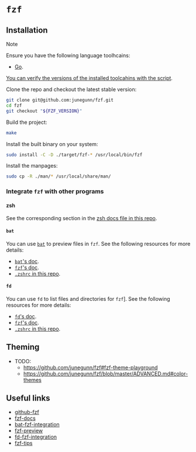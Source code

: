 # `fzf`

## Installation

> [!NOTE]
>
> Ensure you have the following language toolhcains:
> - [Go](../../system-setup/toolchains/go/README.md).
>
> [You can verify the versions of the installed toolcahins with the script](../../system-setup/toolchains/README.md#verify-versions-of-the-installed-toolchains).

Clone the repo and checkout the latest stable version:

```bash
git clone git@github.com:junegunn/fzf.git
cd fzf
git checkout "${FZF_VERSION}"
```

Build the project:

```bash
make
```

Install the built binary on your system:

```bash
sudo install -C -D ./target/fzf-* /usr/local/bin/fzf
```

Install the manpages:

```bash
sudo cp -R ./man/* /usr/local/share/man/
```

### Integrate `fzf` with other programs

#### zsh

See the corresponding section in the [zsh docs file in this repo](../../zsh/README.md#fzf).

#### `bat`

You can use [`bat`](../bat/README.md) to preview files in `fzf`. See the following resources for more details:
- [`bat`'s doc][bat-fzf-integration].
- [`fzf`'s doc][fzf-preview].
- [`.zshrc` in this repo](../../zsh/config/zsh/.zshrc).

#### `fd`

You can use `fd` to list files and directories for `fzf`]. See the following resources for more details:
- [`fd`'s doc][fd-fzf-integration].
- [`fzf`'s doc][fzf-tips].
- [`.zshrc` in this repo](../../zsh/config/zsh/.zshrc).

## Theming

- TODO:
  - https://github.com/junegunn/fzf#fzf-theme-playground
  - https://github.com/junegunn/fzf/blob/master/ADVANCED.md#color-themes

## Useful links

- [github-fzf][github-fzf]
- [fzf-docs][fzf-docs]
- [bat-fzf-integration][bat-fzf-integration]
- [fzf-preview][fzf-preview]
- [fd-fzf-integration][fd-fzf-integration]
- [fzf-tips][fzf-tips]

[github-fzf]: <https://github.com/junegunn/fzf>
[fzf-docs]: <https://junegunn.github.io/fzf/>
[bat-fzf-integration]: <https://github.com/sharkdp/bat?tab=readme-ov-file#fzf>
[fzf-preview]: <https://github.com/sharkdp/bat?tab=readme-ov-file#fzf>
[fd-fzf-integration]: <https://github.com/sharkdp/fd?tab=readme-ov-file#using-fd-with-fzf>
[fzf-tips]: <https://github.com/junegunn/fzf?tab=readme-ov-file#respecting-gitignore>
